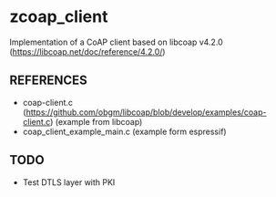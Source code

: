 # zcoap_client
  Implementation of a CoAP client based on libcoap v4.2.0 (https://libcoap.net/doc/reference/4.2.0/)

## REFERENCES
  * coap-client.c (https://github.com/obgm/libcoap/blob/develop/examples/coap-client.c) (example from libcoap)
  * coap_client_example_main.c (example form espressif)
## TODO 
  * Test DTLS layer with PKI
  
  
  
